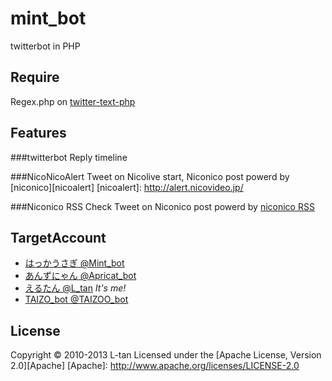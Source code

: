 mint_bot
========

twitterbot in PHP

Require
--------
Regex.php on [twitter-text-php](https://github.com/mzsanford/twitter-text-php)

Features
--------
###twitterbot
Reply timeline

###NicoNicoAlert
Tweet on Nicolive start, Niconico post powerd by [niconico][nicoalert]
[nicoalert]: http://alert.nicovideo.jp/

###Niconico RSS Check
Tweet on Niconico post powerd by [niconico RSS](http://www.nicovideo.jp/rss)

TargetAccount
--------
- [はっかうさぎ @Mint_bot](https://twitter.com/Mint_bot)
- [あんずにゃん @Apricat_bot](https://twitter.com/Apricat_bot)
- [えるたん @L_tan](https://twitter.com/L_tan) *It's me!*
- [TAIZO_bot @TAIZOO_bot](https://twitter.com/TAIZOO_bot)

License
--------
Copyright &copy; 2010-2013 L-tan
Licensed under the [Apache License, Version 2.0][Apache]
[Apache]: http://www.apache.org/licenses/LICENSE-2.0

